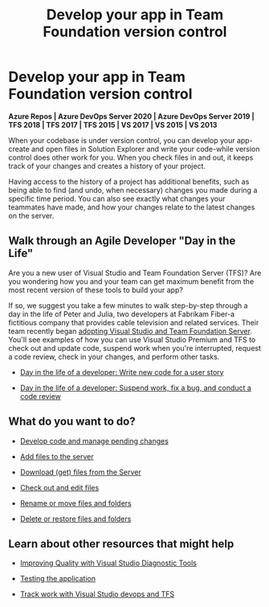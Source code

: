 ﻿---
title: Develop your app in Team Foundation version control
titleSuffix: Azure Repos
description: Develop your app in Team Foundation version control
ms.assetid: 8535caa8-584a-454b-8c71-ce0cd362d9b1
ms.technology: devops-code-tfvc
ms.topic: conceptual
ms.date: 08/10/2016
monikerRange: '>= tfs-2015'
---


# Develop your app in Team Foundation version control

**Azure Repos | Azure DevOps Server 2020 | Azure DevOps Server 2019 | TFS 2018 | TFS 2017 | TFS 2015 | VS 2017 | VS 2015 | VS 2013**

When your codebase is under version control, you can develop your app-create and open files in Solution Explorer and write your code-while version control does other work for you. When you check files in and out, it keeps track of your changes and creates a history of your project.

Having access to the history of a project has additional benefits, such as being able to find (and undo, when necessary) changes you made during a specific time period. You can also see exactly what changes your teammates have made, and how your changes relate to the latest changes on the server.

## Walk through an Agile Developer "Day in the Life"

Are you a new user of Visual Studio and Team Foundation Server (TFS)? Are you wondering how you and your team can get maximum benefit from the most recent version of these tools to build your app?

If so, we suggest you take a few minutes to walk step-by-step through a day in the life of Peter and Julia, two developers at Fabrikam Fiber-a fictitious company that provides cable television and related services. Their team recently began [adopting Visual Studio and Team Foundation Server](/previous-versions/visualstudio/visual-studio-2013/hh561426(v=vs.120)). You'll see examples of how you can use Visual Studio Premium and TFS to check out and update code, suspend work when you're interrupted, request a code review, check in your changes, and perform other tasks.

-    [Day in the life of a developer: Write new code for a user story](day-life-alm-developer-write-new-code-user-story.md) 

-    [Day in the life of a developer: Suspend work, fix a bug, and conduct a code review](day-life-alm-developer-suspend-work-fix-bug-conduct-code-review.md) 

## What do you want to do?

-    [Develop code and manage pending changes](develop-code-manage-pending-changes.md) 

-    [Add files to the server](add-files-server.md) 

-    [Download (get) files from the Server](download-get-files-from-server.md) 

-    [Check out and edit files](check-out-edit-files.md) 

-    [Rename or move files and folders](rename-move-files-folders.md) 

-    [Delete or restore files and folders](delete-restore-files-folders.md) 

## Learn about other resources that might help

-    [Improving Quality with Visual Studio Diagnostic Tools](/previous-versions/dd264943(v=vs.140)) 

-    [Testing the application](../../test/index.yml) 

-    [Track work with Visual Studio devops and TFS](../../boards/get-started/what-is-azure-boards.md)